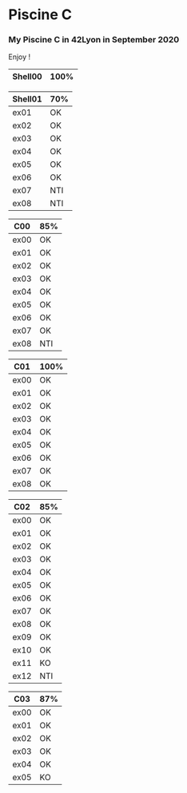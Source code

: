 # Piscine C
### My Piscine C in 42Lyon in September 2020

Enjoy !

| Shell00       | 100%  |
| ------------- |-------|


| Shell01       | 70%   |
| ------------- |-------|
| ex01          | OK    |
| ex02          | OK    |
| ex03          | OK    |
| ex04          | OK    |
| ex05          | OK    |
| ex06          | OK    |
| ex07          | NTI   |
| ex08          | NTI   |

| C00           | 85%   |
| ------------- |-------|
|ex00           | OK    |
| ex01          | OK    |
| ex02          | OK    |
| ex03          | OK    |
| ex04          | OK    |
| ex05          | OK    |
| ex06          | OK    |
| ex07          | OK    |
| ex08          | NTI   |

| C01           | 100%  |
| ------------- |-------|
| ex00          | OK    |
| ex01          | OK    |
| ex02          | OK    |
| ex03          | OK    |
| ex04          | OK    |
| ex05          | OK    |
| ex06          | OK    |
| ex07          | OK    |
| ex08          | OK    |

| C02           | 85%   |
| ------------- |-------|
| ex00          | OK    |
| ex01          | OK    |
| ex02          | OK    |
| ex03          | OK    |
| ex04          | OK    |
| ex05          | OK    |
| ex06          | OK    |
| ex07          | OK    |
| ex08          | OK    |
| ex09          | OK    |
| ex10          | OK    |
| ex11          | KO    |
| ex12          | NTI   |

| C03           | 87%   |
| ------------- |-------|
| ex00          | OK    |
| ex01          | OK    |
| ex02          | OK    |
| ex03          | OK    |
| ex04          | OK    |
| ex05          | KO    |
